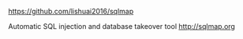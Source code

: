 https://github.com/lishuai2016/sqlmap



Automatic SQL injection and database takeover tool http://sqlmap.org
